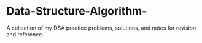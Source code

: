 # Data-Structure-Algorithm-
A collection of my DSA practice problems, solutions, and notes for revision and reference.
